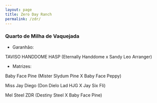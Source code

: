 ```yaml
---
layout: page
title: Zero Day Ranch
permalink: /zdr/
---
```


### Quarto de Milha de Vaquejada

* Garanhão:

TAVISO HANDDOME HASP (Eternally Handdome x Sandy Leo Arranger)

* Matrizes:

Baby Face Pine (Mister Slydum Pine X Baby Face Peppy)

Miss Jay Diego (Don Dielo Lad HJG X Jay Six Fli)

Mel Steel ZDR (Destiny Steel X Baby Face Pine)